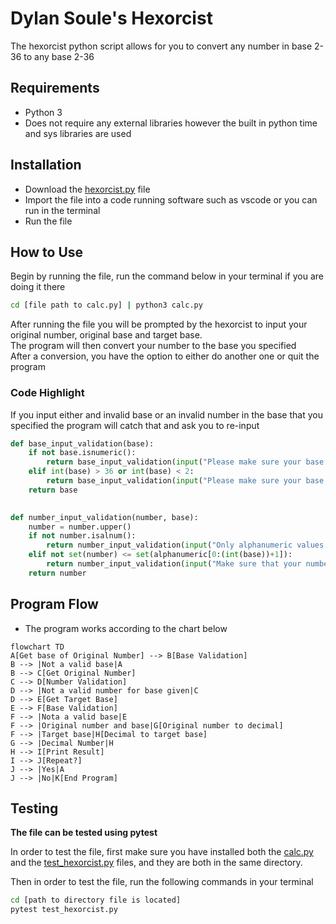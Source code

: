 # Dylan Soule's Hexorcist

The hexorcist python script allows for you to convert any number in base 2-36 to any base 2-36

## Requirements
* Python 3
* Does not require any external libraries however the built in python time and sys libraries are used

## Installation
* Download the [hexorcist.py](./hexorcist.py) file  
* Import the file into a code running software such as vscode or you can run in the terminal  
* Run the file

## How to Use
Begin by running the file, run the command below in your terminal if you are doing it there
```bash
cd [file path to calc.py] | python3 calc.py
```
After running the file you will be prompted by the hexorcist to input your original number, original base and target base.  
The program will then convert your number to the base you specified  
After a conversion, you have the option to either do another one or quit the program

### Code Highlight
If you input either and invalid base or an invalid number in the base that you specified the program will catch that and ask you to re-input
```python
def base_input_validation(base):
    if not base.isnumeric():
        return base_input_validation(input("Please make sure your base is a positive integer "))
    elif int(base) > 36 or int(base) < 2:
        return base_input_validation(input("Please make sure your base from 2-36(inclusive) "))
    return base
    

def number_input_validation(number, base):
    number = number.upper()
    if not number.isalnum():
        return number_input_validation(input("Only alphanumeric values please, I don't have forever "),base)
    elif not set(number) <= set(alphanumeric[0:(int(base))+1]):
        return number_input_validation(input("Make sure that your number is in the correct base "),base)
    return number
```

## Program Flow
* The program works according to the chart below
```mermaid
flowchart TD
A[Get base of Original Number] --> B[Base Validation]
B --> |Not a valid base|A
B --> C[Get Original Number]
C --> D[Number Validation]
D --> |Not a valid number for base given|C
D --> E[Get Target Base]
E --> F[Base Validation]
F --> |Nota a valid base|E
F --> |Original number and base|G[Original number to decimal]
F --> |Target base|H[Decimal to target base]
G --> |Decimal Number|H
H --> I[Print Result]
I --> J[Repeat?]
J --> |Yes|A
J --> |No|K[End Program]
```

## Testing
**The file can be tested using pytest**

In order to test the file, first make sure you have installed both the [calc.py](./calc.py) and the [test_hexorcist.py](./test_hexorcist.py) files, and they are both in the same directory.

Then in order to test the file, run the following commands in your terminal
```bash
cd [path to directory file is located]
pytest test_hexorcist.py
```